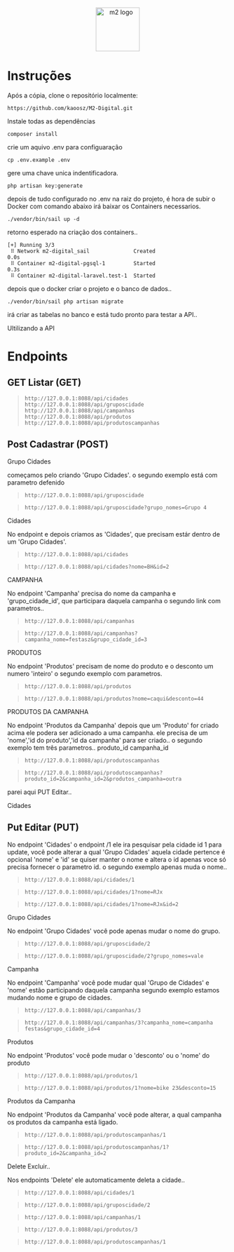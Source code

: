 <p align="center">
  <br>
  <img alt="m2 logo" width="100" src="https://media-exp1.licdn.com/dms/image/C4D0BAQHWSzDi11zMow/company-logo_200_200/0/1630935747067?e=1675296000&v=beta&t=bSW-tmbgzLag7bJ7m8pjYHU27gH0KJBdRNAv2bxGs9c"/>
  <br>
</p>



# Instruções

Após a cópia, clone o repositório localmente:
```
https://github.com/kaoosz/M2-Digital.git
```
Instale todas as dependências
```
composer install
```
crie um aquivo .env para configuaração
```
cp .env.example .env
```
gere uma chave unica indentificadora.
```
php artisan key:generate
```

depois de tudo configurado no .env na raiz do projeto, é hora de subir o Docker com comando abaixo irá baixar os Containers necessarios.

```
./vendor/bin/sail up -d
```

retorno esperado na criação dos containers..
```
[+] Running 3/3
 ⠿ Network m2-digital_sail              Created                                                                                                    0.0s
 ⠿ Container m2-digital-pgsql-1         Started                                                                                                    0.3s
 ⠿ Container m2-digital-laravel.test-1  Started 
```
depois que o docker criar o projeto e o banco de dados..

```
./vendor/bin/sail php artisan migrate
```

irá criar as tabelas no banco e está tudo pronto para testar a API..


Ultilizando a API


# Endpoints

## GET Listar (GET)
> `http://127.0.0.1:8088/api/cidades`  
> `http://127.0.0.1:8088/api/gruposcidade`  
> `http://127.0.0.1:8088/api/campanhas`  
> `http://127.0.0.1:8088/api/produtos`  
> `http://127.0.0.1:8088/api/produtoscampanhas`

## Post Cadastrar (POST)

Grupo Cidades

começamos pelo criando 'Grupo Cidades'.
o segundo exemplo está com parametro defenido


> `http://127.0.0.1:8088/api/gruposcidade`

> `http://127.0.0.1:8088/api/gruposcidade?grupo_nomes=Grupo 4`


Cidades

No endpoint e depois criamos as 'Cidades', que precisam estár dentro de um 'Grupo Cidades'.
> `http://127.0.0.1:8088/api/cidades`

> `http://127.0.0.1:8088/api/cidades?nome=BH&id=2`

CAMPANHA

No endpoint 'Campanha' precisa do nome da campanha e 'grupo_cidade_id', que participara daquela campanha
o segundo link com parametros..

> `http://127.0.0.1:8088/api/campanhas`

> `http://127.0.0.1:8088/api/campanhas?campanha_nome=festasz&grupo_cidade_id=3`

PRODUTOS

No endpoint 'Produtos' precisam de nome do produto e o desconto um numero 'inteiro'
o segundo exemplo com parametros.

> `http://127.0.0.1:8088/api/produtos`

> `http://127.0.0.1:8088/api/produtos?nome=caqui&desconto=44`

PRODUTOS DA CAMPANHA

No endpoint 'Produtos da Campanha' depois que um 'Produto' for criado acima ele podera ser adicionado a uma campanha.
ele precisa de um 'nome','id do produto','id da campanha' para ser criado..
o segundo exemplo tem três parametros..
produto_id
campanha_id

> `http://127.0.0.1:8088/api/produtoscampanhas`

> `http://127.0.0.1:8088/api/produtoscampanhas?produto_id=2&campanha_id=2&produtos_campanha=outra`

parei aqui
PUT Editar..

Cidades
## Put Editar (PUT)

No endpoint 'Cidades' o endpoint /1 ele ira pesquisar pela cidade id 1 para update,
você pode alterar a qual 'Grupo Cidades' aquela cidade pertence
é opcional 'nome' e 'id' se quiser manter o nome e altera o id apenas
voce só precisa fornecer o parametro id.
o segundo exemplo apenas muda o nome..

> `http://127.0.0.1:8088/api/cidades/1`

> `http://127.0.0.1:8088/api/cidades/1?nome=RJx`

> `http://127.0.0.1:8088/api/cidades/1?nome=RJx&id=2`


Grupo Cidades

No endpoint 'Grupo Cidades' você pode apenas mudar o nome do grupo.


> `http://127.0.0.1:8088/api/gruposcidade/2`

> `http://127.0.0.1:8088/api/gruposcidade/2?grupo_nomes=vale`


Campanha

No endpoint 'Campanha' você pode mudar qual 'Grupo de Cidades' e 'nome'
estão participando daquela campanha
segundo exemplo estamos mudando nome e grupo de cidades.


> `http://127.0.0.1:8088/api/campanhas/3`

> `http://127.0.0.1:8088/api/campanhas/3?campanha_nome=campanha festas&grupo_cidade_id=4`

Produtos

No endpoint 'Produtos' você pode mudar o 'desconto' ou o 'nome' do produto

> `http://127.0.0.1:8088/api/produtos/1`

> `http://127.0.0.1:8088/api/produtos/1?nome=bike 23&desconto=15`


Produtos da Campanha

No endpoint 'Produtos da Campanha' você pode alterar, a qual campanha os produtos da campanha está ligado.


> `http://127.0.0.1:8088/api/produtoscampanhas/1`

> `http://127.0.0.1:8088/api/produtoscampanhas/1?produto_id=2&campanha_id=2`


Delete Excluir..

Nos endpoints 'Delete' ele automaticamente deleta a cidade..

> `http://127.0.0.1:8088/api/cidades/1`  

> `http://127.0.0.1:8088/api/gruposcidade/2`  

> `http://127.0.0.1:8088/api/campanhas/1`  

> `http://127.0.0.1:8088/api/produtos/3`  

> `http://127.0.0.1:8088/api/produtoscampanhas/1`  





